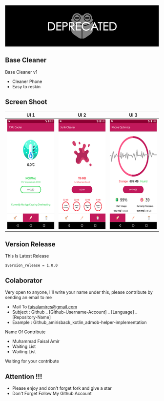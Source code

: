 ![ScreenShoot Apps](https://raw.githubusercontent.com/amirisback/amirisback/master/docs/image/deprecated.png?raw=true)

## Base Cleaner
Base Cleaner v1
- Cleaner Phone
- Easy to reskin

## Screen Shoot

| UI 1 | UI 2 | UI 3 |
|:----:|:----:|:----:|
|<span align="center"><img width="200px" height="360px" src="docs/image/ss_1.png"></span> | <span align="center"><img width="200px" height="360px" src="docs/image/ss_2.png"></span> | <span align="center"><img width="200px" height="360px" src="docs/image/ss_3.png"></span> |

## Version Release
This Is Latest Release

    $version_release = 1.0.0

## Colaborator
Very open to anyone, I'll write your name under this, please contribute by sending an email to me

- Mail To faisalamircs@gmail.com
- Subject : Github _ [Github-Username-Account] _ [Language] _ [Repository-Name]
- Example : Github_amirisback_kotlin_admob-helper-implementation

Name Of Contribute
- Muhammad Faisal Amir
- Waiting List
- Waiting List

Waiting for your contribute

## Attention !!!
- Please enjoy and don't forget fork and give a star
- Don't Forget Follow My Github Account
